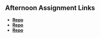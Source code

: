 ## Afternoon Assignment Links

* **[Repo](https://github.com/JuiceJag/CsharpIntro)**
* **[Repo](https://github.com/JuiceJag/Gregslist_Csharp)**
* **[Repo](https://github.com/JuiceJag/AllSpice)**
